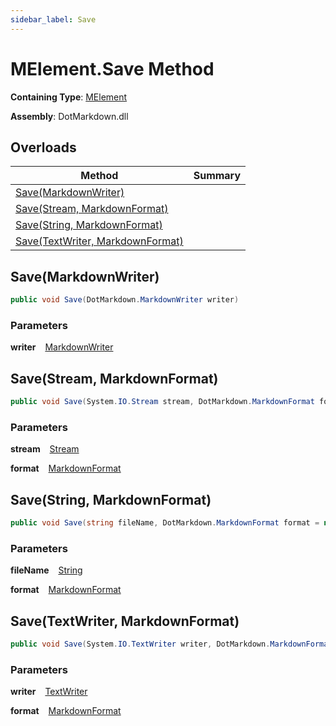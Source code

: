 ```yaml
---
sidebar_label: Save
---
```


# MElement\.Save Method

**Containing Type**: [MElement](../index.md)

**Assembly**: DotMarkdown\.dll

## Overloads

| Method | Summary |
| ------ | ------- |
| [Save(MarkdownWriter)](#DotMarkdown_Linq_MElement_Save_DotMarkdown_MarkdownWriter_) | |
| [Save(Stream, MarkdownFormat)](#DotMarkdown_Linq_MElement_Save_System_IO_Stream_DotMarkdown_MarkdownFormat_) | |
| [Save(String, MarkdownFormat)](#DotMarkdown_Linq_MElement_Save_System_String_DotMarkdown_MarkdownFormat_) | |
| [Save(TextWriter, MarkdownFormat)](#DotMarkdown_Linq_MElement_Save_System_IO_TextWriter_DotMarkdown_MarkdownFormat_) | |

## Save\(MarkdownWriter\) <a id="DotMarkdown_Linq_MElement_Save_DotMarkdown_MarkdownWriter_"></a>

```csharp
public void Save(DotMarkdown.MarkdownWriter writer)
```

### Parameters

**writer** &ensp; [MarkdownWriter](../../../MarkdownWriter/index.md)

## Save\(Stream, MarkdownFormat\) <a id="DotMarkdown_Linq_MElement_Save_System_IO_Stream_DotMarkdown_MarkdownFormat_"></a>

```csharp
public void Save(System.IO.Stream stream, DotMarkdown.MarkdownFormat format = null)
```

### Parameters

**stream** &ensp; [Stream](https://docs.microsoft.com/en-us/dotnet/api/system.io.stream)

**format** &ensp; [MarkdownFormat](../../../MarkdownFormat/index.md)

## Save\(String, MarkdownFormat\) <a id="DotMarkdown_Linq_MElement_Save_System_String_DotMarkdown_MarkdownFormat_"></a>

```csharp
public void Save(string fileName, DotMarkdown.MarkdownFormat format = null)
```

### Parameters

**fileName** &ensp; [String](https://docs.microsoft.com/en-us/dotnet/api/system.string)

**format** &ensp; [MarkdownFormat](../../../MarkdownFormat/index.md)

## Save\(TextWriter, MarkdownFormat\) <a id="DotMarkdown_Linq_MElement_Save_System_IO_TextWriter_DotMarkdown_MarkdownFormat_"></a>

```csharp
public void Save(System.IO.TextWriter writer, DotMarkdown.MarkdownFormat format = null)
```

### Parameters

**writer** &ensp; [TextWriter](https://docs.microsoft.com/en-us/dotnet/api/system.io.textwriter)

**format** &ensp; [MarkdownFormat](../../../MarkdownFormat/index.md)